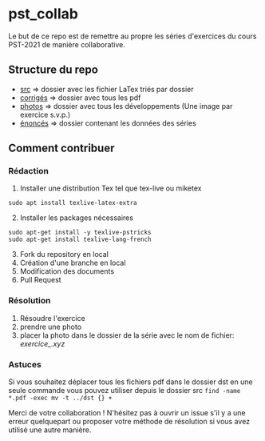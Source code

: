 # pst_collab
Le but de ce repo est de remettre au propre les séries d'exercices du cours PST-2021 de manière collaborative.


## Structure du repo

* [src](./src) => dossier avec les fichier LaTex triés par dossier
* [corrigés](./corriges) => dossier avec tous les pdf
* [photos](./photos) => dossier avec tous les développements (Une image par exercice s.v.p.)
* [énoncés](./enonces) => dossier contenant les données des séries

## Comment contribuer

### Rédaction
1. Installer une distribution Tex tel que tex-live ou miketex 
  ```
  sudo apt install texlive-latex-extra
  ```
2. Installer les packages nécessaires 
  ```
  sudo apt-get install -y texlive-pstricks
  sudo apt-get install texlive-lang-french 
  ```
3. Fork du repository en local
4. Création d'une branche en local
5. Modification des documents
6. Pull Request

### Résolution
1. Résoudre l'exercice 
2. prendre une photo
3. placer la photo dans le dossier de la série avec le nom de fichier: *exercice<noExercice>_<prenom>.xyz*
  
  
### Astuces
  Si vous souhaitez déplacer tous les fichiers pdf dans le dossier dst en une seule commande vous pouvez utiliser depuis le dossier src `find -name *.pdf -exec mv -t ../dst {} + `


Merci de votre collaboration ! N'hésitez pas à ouvrir un issue s'il y a une erreur quelquepart ou proposer votre méthode de résolution si vous avez utilisé une autre manière.
